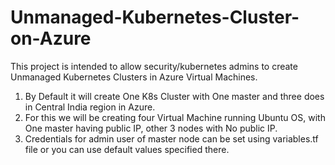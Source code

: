 # Unmanaged-Kubernetes-Cluster-on-Azure

This project is intended to allow security/kubernetes admins to create Unmanaged Kubernetes Clusters in Azure Virtual Machines. 

1. By Default it will create One K8s Cluster with One master and three does in Central India region in Azure. 
2. For this we will be creating four Virtual Machine running Ubuntu OS, with One master having public IP, other 3 nodes with No public IP. 
3. Credentials for admin user of master node can be set using variables.tf file or you can use default values specified there.

